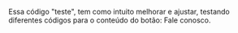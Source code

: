 Essa código "teste", tem como intuito melhorar e ajustar, testando diferentes códigos para o conteúdo do botão: Fale conosco.
